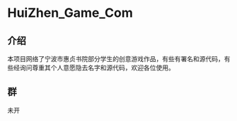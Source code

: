 # HuiZhen_Game_Com

## 介绍

本项目网络了宁波市惠贞书院部分学生的创意游戏作品，有些有署名和源代码，有些经询问尊重其个人意愿隐去名字和源代码，欢迎各位使用。

## 群

未开